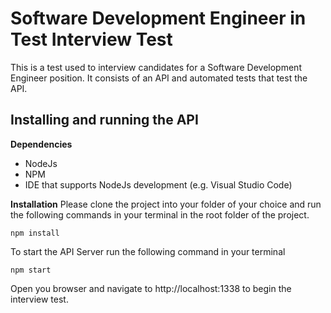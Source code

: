 # Software Development Engineer in Test Interview Test
This is a test used to interview candidates for a Software Development Engineer position. It consists of an API and automated tests that test the API. 

## Installing and running the API

**Dependencies**
 - NodeJs
 - NPM
 - IDE that supports NodeJs development (e.g. Visual Studio Code)

**Installation**
Please clone the project into your folder of your choice and run the following commands in your terminal in the root folder of the project.  

    npm install

To start the API Server run the following command in your terminal

    npm start

Open you browser and navigate to http://localhost:1338 to begin the interview test.